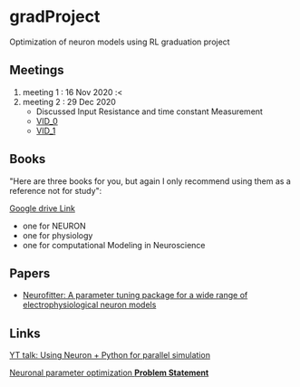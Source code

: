 # gradProject
Optimization of neuron models using RL graduation project


## Meetings 
1. meeting 1 : 16 Nov 2020 :<
2. meeting 2 : 29 Dec 2020
   - Discussed Input Resistance and time constant Measurement
   - [VID_0](https://www.mediafire.com/file/5o43znkeshcuvmg/zoom_0.mp4/file)
   - [VID_1](https://www.mediafire.com/file/ohbxlvqtxyoqoir/zoom_1.mp4/file)



## Books 
"Here are three books for you, but again I only recommend using them as a reference not for study": 

[Google drive Link](https://drive.google.com/drive/folders/1_q94EBxsk2Z-onZjEyuuq0aKNpeMZ46A)

* one for NEURON
* one for physiology
* one for computational Modeling in Neuroscience

## Papers

* [Neurofitter: A parameter tuning package for a wide range of electrophysiological neuron models](https://www.frontiersin.org/articles/10.3389/neuro.11.001.2007/full)

## Links
[YT talk: Using Neuron + Python for parallel simulation](https://www.youtube.com/watch?v=D31P1JnnHuA)

[Neuronal parameter optimization **Problem Statement**](http://www.scholarpedia.org/article/Neuronal_parameter_optimization#:~:text=Neuronal%20parameter%20optimization%20is%20the,fully%20constrained%20by%20experimental%20data.)